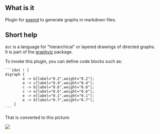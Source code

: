 What is it
----------

Plugin for [exemd](http://www.vittoriozaccaria.net/exemd/) to generate
graphs in markdown files.

Short help
----------

`dot` is a language for "hierarchical" or layered drawings of directed
graphs. It is part of the [graphviz](http://www.graphviz.org/) package.

To invoke this plugin, you can define code blocks such as:

    ```{dot ! }
    digraph {
            a -> b[label="0.2",weight="0.2"];
            a -> c[label="0.4",weight="0.4"];
            c -> b[label="0.6",weight="0.6"];
            c -> e[label="0.6",weight="0.6"];
            e -> e[label="0.1",weight="0.1"];
            e -> b[label="0.7",weight="0.7"];
        }
    ```

That is converted to this picture:

![](https://dl.dropboxusercontent.com/u/5867765/tools/exemd/exemd-dot.png)
